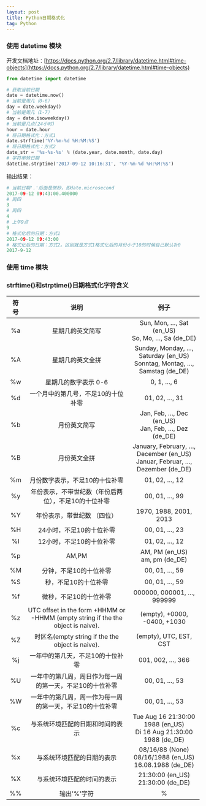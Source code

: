```yaml
---
layout: post
title: Python日期格式化
tag: Python
---
```

### 使用 datetime 模块
开发文档地址：[https://docs.python.org/2.7/library/datetime.html#time-objects](https://docs.python.org/2.7/library/datetime.html#time-objects)
```python
from datetime import datetime

# 获取当前日期
date = datetime.now()
# 当前是周几（0-6）
day = date.weekday()
# 当前是周几（1-7）
day = date.isoweekday()
# 当前是几点(24小时)
hour = date.hour
# 将日期格式化：方式1
date.strftime('%Y-%m-%d %H:%M:%S')
# 将日期格式化：方式2
date_str = '%s-%s-%s' % (date.year, date.month, date.day)
# 字符串转日期
datetime.strptime('2017-09-12 10:16:31', '%Y-%m-%d %H:%M:%S')
```
输出结果：
```python
# 当前日期'.'后面是微秒，即date.microsecond
2017-09-12 09:43:00.400000
# 周四
3
# 周四
4
# 上午9点
9
# 格式化后的日期：方式1
2017-09-12 09:43:00
# 格式化后的日期：方式2。区别就是方式1格式化后的月份小于10的时候自己默认补0
2017-9-12
```
### 使用 time 模块


### strftime()和strptime()日期格式化字符含义

| 符号 | 说明 | 例子 |
| :--------: | :--------: | :--------: |
| %a | 星期几的英文简写 | Sun, Mon, …, Sat (en_US)<br/>So, Mo, …, Sa (de_DE) |
| %A | 星期几的英文全拼 | Sunday, Monday, …, Saturday (en_US)<br/>Sonntag, Montag, …, Samstag (de_DE) |
| %w | 星期几的数字表示 0-6 | 0, 1, …, 6 |
| %d | 一个月中的第几号，不足10的十位补零 | 01, 02, …, 31 |
| %b | 月份英文简写 | Jan, Feb, …, Dec (en_US)<br/>Jan, Feb, …, Dez (de_DE) |
| %B | 月份英文全拼 | January, February, …, December (en_US)<br/>Januar, Februar, …, Dezember (de_DE) |
| %m | 月份数字表示，不足10的十位补零 | 01, 02, …, 12 |
| %y | 年份表示，不带世纪数（年份后两位），不足10的十位补零 | 00, 01, …, 99 |
| %Y | 年份表示，带世纪数 （四位）| 1970, 1988, 2001, 2013 |
| %H | 24小时，不足10的十位补零 | 00, 01, …, 23 |
| %I | 12小时，不足10的十位补零 | 01, 02, …, 12 |
| %p | AM,PM | AM, PM (en_US)<br/>am, pm (de_DE) |
| %M | 分钟，不足10的十位补零 | 00, 01, …, 59 |
| %S | 秒，不足10的十位补零 | 00, 01, …, 59 |
| %f | 微秒，不足10的十位补零 | 000000, 000001, …, 999999 |
| %z | UTC offset in the form +HHMM or -HHMM (empty string if the the object is naive). | (empty), +0000, -0400, +1030 |
| %Z | 时区名(empty string if the the object is naive). | (empty), UTC, EST, CST |
| %j | 一年中的第几天，不足10的十位补零 | 001, 002, …, 366 |
| %U | 一年中的第几周，周日作为每一周的第一天，不足10的十位补零 | 00, 01, …, 53 |
| %W | 一年中的第几周，周一作为每一周的第一天，不足10的十位补零 | 00, 01, …, 53 |
| %c | 与系统环境匹配的日期和时间的表示 | Tue Aug 16 21:30:00 1988 (en_US)<br/>Di 16 Aug 21:30:00 1988 (de_DE) |
| %x | 与系统环境匹配的日期的表示 | 08/16/88 (None)<br/>08/16/1988 (en_US)<br/>16.08.1988 (de_DE) |
| %X | 与系统环境匹配的时间的表示 | 21:30:00 (en_US)<br/>21:30:00 (de_DE) |
| %% | 输出'%'字符 | % |